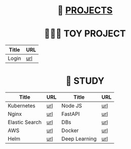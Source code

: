 <div align="center">
  
# 👑 [PROJECTS](https://github.com/ChaejinE/ChaejinE/wiki)

</div>

<div align="center">
  
# 🏄🏼‍♀️ TOY PROJECT
  
| Title | URL |
|  ---  | --- |
| Login | [url](https://github.com/ChaejinE/Login) |

</div>

<div align="center">

# 🔖 STUDY
  
| Title | URL | Title | URL |
|  ---  | --- |  ---  | --- |
| Kubernetes | [url](https://github.com/ChaejinE/Kubernetes) | Node JS| [url](https://github.com/ChaejinE/study-nodejs) |
| Nginx | [url](https://github.com/ChaejinE/Nginx) | FastAPI | [url](https://github.com/ChaejinE/fastapi-basic) |
| Elastic Search | [url](https://github.com/ChaejinE/Elastic-Search) | DBs | [url](https://github.com/ChaejinE/DBs) |
| AWS | [url](https://github.com/ChaejinE/AWS) | Docker | [url](https://github.com/ChaejinE/docker-practice) |
| Helm | [url](https://github.com/ChaejinE/HelmChart) | Deep Learning | [url](https://github.com/ChaejinE/DeepLearning) |

</div>







